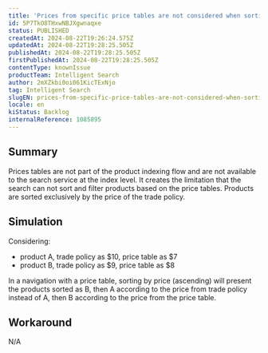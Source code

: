 ```yaml
---
title: 'Prices from specific price tables are not considered when sorting or filtering products'
id: 5P7TkO8THxwNBJXgwnaqxe
status: PUBLISHED
createdAt: 2024-08-22T19:26:24.575Z
updatedAt: 2024-08-22T19:28:25.505Z
publishedAt: 2024-08-22T19:28:25.505Z
firstPublishedAt: 2024-08-22T19:28:25.505Z
contentType: knownIssue
productTeam: Intelligent Search
author: 2mXZkbi0oi061KicTExNjo
tag: Intelligent Search
slugEN: prices-from-specific-price-tables-are-not-considered-when-sorting-or-filtering-products
locale: en
kiStatus: Backlog
internalReference: 1085895
---
```


## Summary


Prices tables are not part of the product indexing flow and are not available to the search service at the index level. It creates the limitation that the search can not sort and filter products based on the price tables. Products are sorted exclusively by the price of the trade policy.



##

## Simulation


Considering:

- product A, trade policy as $10, price table as $7
- product B, trade policy as $9, price table as $8

In a navigation with a price table, sorting by price (ascending) will present the products sorted as B, then A according to the price from trade policy instead of A, then B according to the price from the price table.


##

## Workaround


N/A





